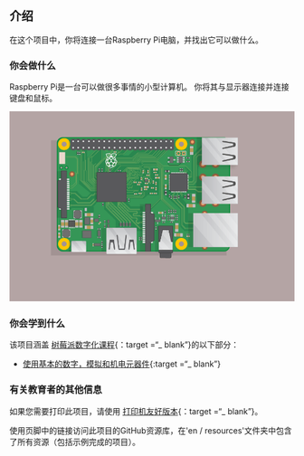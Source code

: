 ## 介绍

在这个项目中，你将连接一台Raspberry Pi电脑，并找出它可以做什么。

### 你会做什么

Raspberry Pi是一台可以做很多事情的小型计算机。 你将其与显示器连接并连接键盘和鼠标。

![截图](images/pi-plug-in.gif)

### 你会学到什么

该项目涵盖 [树莓派数字化课程](http://rpf.io/curriculum){：target =“_ blank”}的以下部分：

+ [使用基本的数字，模拟和机电元器件](https://curriculum.raspberrypi.org/physical-computing/creator/){:target =“_ blank”}

### 有关教育者的其他信息

如果您需要打印此项目，请使用 [打印机友好版本](https://projects.raspberrypi.org/en/projects/raspberry-pi-getting-started/print){：target =“_ blank”}。

使用页脚中的链接访问此项目的GitHub资源库，在'en / resources'文件夹中包含了所有资源（包括示例完成的项目）。
